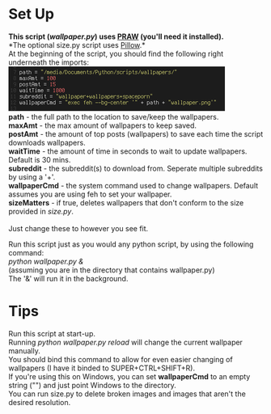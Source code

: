 <h1>Set Up</h1>
<strong>This script (<em>wallpaper.py</em>) uses <a href="https://praw.readthedocs.org/">PRAW</a> (you'll need it installed).</strong><br>
*The optional size.py script uses <a href="https://pillow.readthedocs.org/">Pillow</a>.*<br>
At the beginning of the script, you should find the following right underneath the imports:<br>
<img src="params.png" alt="Params"/><br>
<strong>path</strong> - the full path to the location to save/keep the wallpapers.<br>
<strong>maxAmt</strong> - the max amount of wallpapers to keep saved.<br>
<strong>postAmt</strong> - the amount of top posts (wallpapers) to save each time the script downloads wallpapers.<br>
<strong>waitTime</strong> - the amount of time in seconds to wait to update wallpapers. Default is 30 mins.<br>
<strong>subreddit</strong> - the subreddit(s) to download from. Seperate multiple subreddits by using a '+'.<br>
<strong>wallpaperCmd</strong> - the system command used to change wallpapers. Default assumes you are using feh to set your wallpaper.<br>
<strong>sizeMatters</strong> -  if true, deletes wallpapers that don't conform to the size provided in <em>size.py</em>.<br>
<br>
Just change these to however you see fit.<br>

Run this script just as you would any python script, by using the following command:<br>
<em>python wallpaper.py &</em><br>
(assuming you are in the directory that contains wallpaper.py)<br>
The '&' will run it in the background.

<h1>Tips</h1>
Run this script at start-up.<br>
Running <em>python wallpaper.py reload</em> will change the current wallpaper manually.<br>
You should bind this command to allow for even easier changing of wallpapers (I have it binded to SUPER+CTRL+SHIFT+R).<br>
If you're using this on Windows, you can set <strong>wallpaperCmd</strong> to an empty string ("") and just point Windows to the directory.<br>
You can run size.py to delete broken images and images that aren't the desired resolution.<br>
